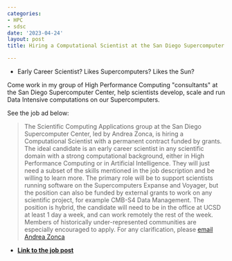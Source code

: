 ```yaml
---
categories:
- HPC
- sdsc
date: '2023-04-24'
layout: post
title: Hiring a Computational Scientist at the San Diego Supercomputer Center

---
```


* Early Career Scientist? Likes Supercomputers? Likes the Sun?

Come work in my group of High Performance Computing "consultants" at the San Diego Supercomputer Center, help scientists develop, scale and run Data Intensive computations on our Supercomputers.

See the job ad below:

> The Scientific Computing Applications group at the San Diego Supercomputer Center, led by Andrea Zonca, is hiring a Computational Scientist with a permanent contract funded by grants.
The ideal candidate is an early career scientist in any scientific domain with a strong computational background, either in High Performance Computing or in Artificial Intelligence. They will just need a subset of the skills mentioned in the job description and be willing to learn more.
The primary role will be to support scientists running software on the Supercomputers Expanse and Voyager, but the position can also be funded by external grants to work on any scientific project, for example CMB-S4 Data Management.
> The position is hybrid, the candidate will need to be in the office at UCSD at least 1 day a week, and can work remotely the rest of the week.
> Members of historically under-represented communities are especially encouraged to apply.
> For any clarification, please [email Andrea Zonca](https://www.sdsc.edu/research/researcher_spotlight/zonca_andrea.html)

* [**Link to the job post**](https://employment.ucsd.edu/jobs?keyword=122513)
